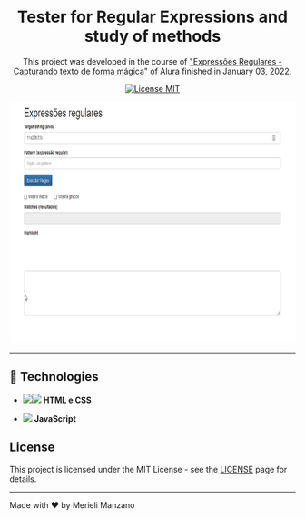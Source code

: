 <h1 align="center">
    <br>
    Tester for Regular Expressions and study of methods
</h1>

<p align="center">This project was developed in the course of <a href="https://www.alura.com.br/curso-online-expressoes-regulares">"Expressões Regulares - Capturando texto de forma mágica"</a> of Alura finished in January 03, 2022. </p>

<p align="center">
  <a href="https://opensource.org/licenses/MIT">
    <img src="https://img.shields.io/badge/License-MIT-blue.svg" alt="License MIT">
  </a>
</p>

<div align="center">
  <img src="./src/img/tester-regex.gif" alt="demo-web" height="425">
</div>

<hr/>

## 🚀 Technologies
- <img src="https://img.icons8.com/color/50/000000/html-5.png"  width="20px"/><img src="https://img.icons8.com/color/48/000000/css3.png" width="20px"/> **HTML e CSS**

- <img src="https://img.icons8.com/color/48/000000/javascript--v1.png"  width="20px"/> **JavaScript**

## License

This project is licensed under the MIT License - see the [LICENSE](https://opensource.org/licenses/MIT) page for details.

-------------------------------------

Made with ♥ by Merieli Manzano